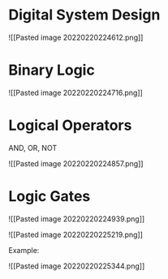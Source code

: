 # Digital System Design

![[Pasted image 20220220224612.png]]

# Binary Logic

![[Pasted image 20220220224716.png]]

# Logical Operators

AND, OR, NOT

![[Pasted image 20220220224857.png]]

# Logic Gates

![[Pasted image 20220220224939.png]]

![[Pasted image 20220220225219.png]]

Example:

![[Pasted image 20220220225344.png]]


